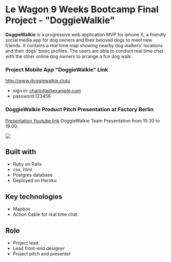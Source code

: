# Le Wagon 9 Weeks Bootcamp Final Project - "DoggieWalkie"
**DoggieWalkie** is a progressive web application MVP for iphone X, a friendly social media app for dog owners and their beloved dogs to meet new friends.
It contains a real time map showing nearby dog walkers' locations and their dogs' basic profiles. The users are able to conduct real time chat with the other online dog owners to arrange a fun dog walk.
<br>
### Project Mobile App "DoggieWalkie" Link 
http://www.doggiewalkie.club/
- sign in: charlotte@example.com
- password:123456

### DoggieWalkie Product Pitch Presentation at Factory Berlin
[Presentation Youtube link](http://shorturl.at/hzVY7)
DoggieWalkie Team Presentation from 15:30 to 19:00.

<img src="https://media.giphy.com/media/TLVEHWmO52cFhCAFh5/giphy.gif" align="middle"/>


## Built with
- Ruby on Rails
- css, html
- Postgres database
- Deployed on Heroku

## Key technologies
- Mapbox
- Action Cable for real time chat

## Role
- Project lead
- Lead front-end designer
- Project pitch and presenter
